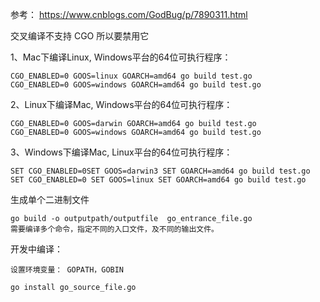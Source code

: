 参考： https://www.cnblogs.com/GodBug/p/7890311.html



交叉编译不支持 CGO 所以要禁用它



1、Mac下编译Linux, Windows平台的64位可执行程序：

```
CGO_ENABLED=0 GOOS=linux GOARCH=amd64 go build test.go
CGO_ENABLED=0 GOOS=windows GOARCH=amd64 go build test.go
```

2、Linux下编译Mac, Windows平台的64位可执行程序：

```
CGO_ENABLED=0 GOOS=darwin GOARCH=amd64 go build test.go
CGO_ENABLED=0 GOOS=windows GOARCH=amd64 go build test.go
```

3、Windows下编译Mac, Linux平台的64位可执行程序：

```
SET CGO_ENABLED=0SET GOOS=darwin3 SET GOARCH=amd64 go build test.go
SET CGO_ENABLED=0 SET GOOS=linux SET GOARCH=amd64 go build test.go
```

生成单个二进制文件

```
go build -o outputpath/outputfile  go_entrance_file.go      
需要编译多个命令，指定不同的入口文件，及不同的输出文件。
```





开发中编译：

```
设置环境变量： GOPATH，GOBIN

go install go_source_file.go
```

